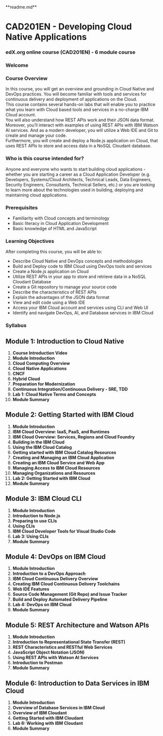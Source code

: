 \*\*readme.md\*\*

# CAD201EN - Developing Cloud Native Applications

### edX.org online course (CAD201EN) - 6 module course

### Welcome

### Course Overview

In this course, you will get an overview and grounding in Cloud Native and DevOps practices. You will become familiar with tools and services for continuous delivery and deployment of applications on the Cloud.   
This course contains several hands-on labs that will enable you to practice what you learn with Cloud based tools and services in a no-charge IBM Cloud account.    
You will also understand how REST APIs work and their JSON data format. Moreover, you’ll interact with examples of using REST APIs with IBM Watson AI services. And as a modern developer, you will utilize a Web IDE and Git to create and manage your code.    
Furthermore, you will create and deploy a Node.js application on Cloud, that uses REST APIs to store and access data in a NoSQL Cloudant database.

### Who is this course intended for?

Anyone and everyone who wants to start building cloud applications - whether you are starting a career as a Cloud Application Developer (e.g. Developers, Systems/Cloud Architects, Technical Leads, Data Engineers, Security Engineers, Consultants, Technical Sellers, etc.) or you are looking to learn more about the technologies used in building, deploying and maintaining cloud applications.

### Prerequisites

*   Familiarity with Cloud concepts and terminology
*   Basic literacy in Cloud Application Development
*   Basic knowledge of HTML and JavaScript

### Learning Objectives

After completing this course, you will be able to:

*   Describe Cloud Native and DevOps concepts and methodologies
*   Build and Deploy code to IBM Cloud using DevOps tools and services
*   Create a Node.js application on Cloud
*   Utilize REST APIs in your app to store and retrieve data in a NoSQL Cloudant Database
*   Create a Git repository to manage your source code
*   Describe the characteristics of REST APIs
*   Explain the advantages of the JSON data format
*   View and edit code using a Web IDE
*   Access your IBM Cloud account and services using CLI and Web UI
*   Identify and navigate DevOps, AI, and Database services in IBM Cloud

### Syllabus

## Module 1: Introduction to Cloud Native 

1.  **Course Introduction Video**
2.  **Module Introduction**
3.  **Cloud Computing Overview**
4.  **Cloud Native Applications**
5.  **CNCF**
6.  **Hybrid Cloud**
7.  **Preparation for Modernization**
8.  **Continuous Integration/Continuous Delivery - SRE, TDD**
9.  **Lab 1: Cloud Native Terms and Concepts**
10.  **Module Summary**

## Module 2: Getting Started with IBM Cloud 

1.  **Module Introduction**
2.  **IBM Cloud Overview: IaaS, PaaS, and Runtimes**
3.  **IBM Cloud Overview: Services, Regions and Cloud Foundry**
4.  **Building in the IBM Cloud**
5.  **Using the IBM Cloud Catalog**
6.  **Getting started with IBM Cloud Catalog Resources**
7.  **Creating and Managing an IBM Cloud Application**
8.  **Creating an IBM Cloud Service and Web App**
9.  **Managing Access to IBM Cloud Resources**
10.  **Managing Organizations and Resources**
11.  **Lab 2: Getting Started with IBM Cloud**
12.  **Module Summary**

## Module 3: IBM Cloud CLI 

1.  **Module Introduction**
2.  **Introduction to Node.js**
3.  **Preparing to use CLIs**
4.  **Using CLIs**
5.  **IBM Cloud Developer Tools for Visual Studio Code**
6.  **Lab 3: Using CLIs**
7.  **Module Summary**

## Module 4: DevOps on IBM Cloud

1.  **Module Introduction**
2.  **Introduction to a DevOps Approach**
3.  **IBM Cloud Continuous Delivery Overview**
4.  **Creating IBM Cloud Continuous Delivery Toolchains**
5.  **Web IDE Features**
6.  **Source Code Management (Git Repo) and Issue Tracker**
7.  **Build and Deploy Automated Delivery Pipeline**
8.  **Lab 4: DevOps on IBM Cloud**
9.  **Module Summary**

## Module 5: REST Architecture and Watson APIs 

1.  **Module Introduction**
2.  **Introduction to Representational State Transfer (REST)**
3.  **REST Characteristics and RESTful Web Services**
4.  **JavaScript Object Notation (JSON)**
5.  **Using REST APIs with Watson AI Services**
6.  **Introduction to Postman**
7.  **Module Summary**

## Module 6: Introduction to Data Services in IBM Cloud 

1.  **Module Introduction**
2.  **Overview of Database Services in IBM Cloud**
3.  **Overview of IBM Cloudant**
4.  **Getting Started with IBM Cloudant**
5.  **Lab 6: Working with IBM Cloudant**
6.  **Module Summary**
